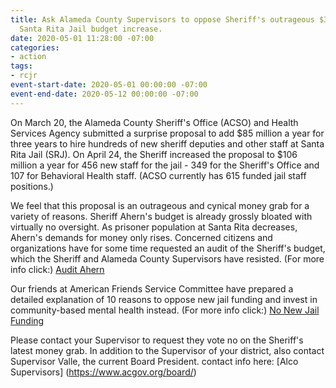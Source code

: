 ```yaml
---
title: Ask Alameda County Supervisors to oppose Sheriff's outrageous $318 million
  Santa Rita Jail budget increase.
date: 2020-05-01 11:28:00 -07:00
categories:
- action
tags:
- rcjr
event-start-date: 2020-05-01 00:00:00 -07:00
event-end-date: 2020-05-12 00:00:00 -07:00
---
```


On March 20, the Alameda County Sheriff's Office (ACSO) and Health Services Agency submitted a surprise proposal to add $85 million a year for three years to hire hundreds of new sheriff deputies and other staff at Santa Rita Jail (SRJ). On April 24, the Sheriff increased the proposal to $106 million a year for 456 new staff for the jail - 349 for the Sheriff's Office and 107 for Behavioral Health staff. (ACSO currently has 615 funded jail staff positions.)

We feel that this proposal is an outrageous and cynical money grab for a variety of reasons. Sheriff Ahern's budget is already grossly bloated with virtually no oversight. As prisoner population at Santa Rita decreases, Ahern's demands for money only rises. Concerned citizens and organizations have for some time requested an audit of the Sheriff's budget, which the Sheriff and Alameda County Supervisors have resisted. 
(For more info click:) [Audit Ahern](https://ellabakercenter.org/get-involved/save-money-save-lives--audit-sheriff-ahern)

Our friends at American Friends Service Committee have prepared a detailed explanation of 10 reasons to oppose new jail funding and invest in community-based mental health instead. 
(For more info click:) [No New Jail Funding](https://www.afsc.org/action/no-new-jail-funding)

Please contact your Supervisor to request they vote no on the Sheriff's latest money grab. In addition to the Supervisor of your district, also contact Supervisor Valle, the current Board President. contact info here: [Alco Supervisors] (https://www.acgov.org/board/)


